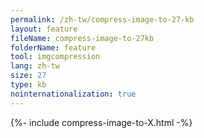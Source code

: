 ```yaml
---
permalink: /zh-tw/compress-image-to-27-kb
layout: feature
fileName: compress-image-to-27kb
folderName: feature
tool: imgcompression
lang: zh-tw
size: 27
type: kb
nointernationalization: true
---
```

{%- include compress-image-to-X.html -%}
      